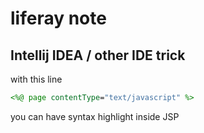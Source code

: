# liferay note

## Intellij IDEA / other IDE trick

with this line

```jsp
<%@ page contentType="text/javascript" %>
```

you can have syntax highlight inside JSP

